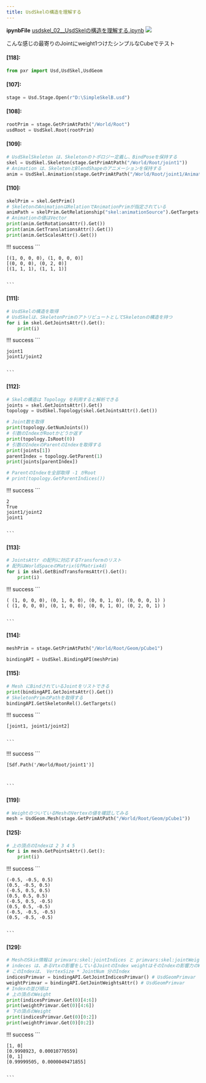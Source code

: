 ```yaml
---
title: UsdSkelの構造を理解する
---
```

**ipynbFile** [usdskel_02__UsdSkelの構造を理解する.ipynb](https://github.com/fereria/reincarnation_tech/blob/master/notebooks/USD/usdskel_02__UsdSkelの構造を理解する.ipynb)
![](https://gyazo.com/3cff154efad7ae5d9276b781d0ac9703.png)

こんな感じの最寄りのJointにweight1つけたシンプルなCubeでテスト


#### [118]:


```python
from pxr import Usd,UsdSkel,UsdGeom
```


#### [107]:


```python
stage = Usd.Stage.Open(r"D:\SimpleSkelB.usd")
```


#### [108]:


```python
rootPrim = stage.GetPrimAtPath("/World/Root")
usdRoot = UsdSkel.Root(rootPrim)
```


#### [109]:


```python
# UsdSkelSkeleton は、Skeletonのトポロジー定義し、BindPoseを保持する
skel = UsdSkel.Skeleton(stage.GetPrimAtPath("/World/Root/joint1"))
# Animation は、SkeletonとBlendShapeのアニメーションを保持する
anim = UsdSkel.Animation(stage.GetPrimAtPath("/World/Root/joint1/Animation"))
```


#### [110]:


```python
skelPrim = skel.GetPrim()
# SkeletonのAnimationはRelationでAnimationPrimが指定されている
animPath = skelPrim.GetRelationship("skel:animationSource").GetTargets()[0]
# Animationの値はVector
print(anim.GetRotationsAttr().Get())
print(anim.GetTranslationsAttr().Get())
print(anim.GetScalesAttr().Get())
```

!!! success
    ```

    [(1, 0, 0, 0), (1, 0, 0, 0)]
    [(0, 0, 0), (0, 2, 0)]
    [(1, 1, 1), (1, 1, 1)]
    

    ```


#### [111]:


```python
# UsdSkelの構造を取得
# UsdSkelは、SkeletonPrimのアトリビュートとしてSkeletonの構造を持つ
for i in skel.GetJointsAttr().Get():
    print(i)
```

!!! success
    ```

    joint1
    joint1/joint2
    

    ```


#### [112]:


```python
# Skelの構造は Topology を利用すると解析できる
joints = skel.GetJointsAttr().Get()
topology = UsdSkel.Topology(skel.GetJointsAttr().Get())

# Joint数を取得
print(topology.GetNumJoints())
# 引数のIndexがRootかどうか返す
print(topology.IsRoot(0))
# 引数のIndexのParentのIndexを取得する
print(joints[1])
parentIndex = topology.GetParent(1)
print(joints[parentIndex])

# ParentのIndexを全部取得 -1 がRoot
# print(topology.GetParentIndices())
```

!!! success
    ```

    2
    True
    joint1/joint2
    joint1
    

    ```


#### [113]:


```python
# JointsAttr の配列に対応するTransformのリスト
# 配列はWorldSpaceのMatrix(GfMatrix4d)
for i in skel.GetBindTransformsAttr().Get():
    print(i)
```

!!! success
    ```

    ( (1, 0, 0, 0), (0, 1, 0, 0), (0, 0, 1, 0), (0, 0, 0, 1) )
    ( (1, 0, 0, 0), (0, 1, 0, 0), (0, 0, 1, 0), (0, 2, 0, 1) )
    

    ```


#### [114]:


```python
meshPrim = stage.GetPrimAtPath("/World/Root/Geom/pCube1")

bindingAPI = UsdSkel.BindingAPI(meshPrim)
```


#### [115]:


```python
# Mesh にBindされているJointをリストできる
print(bindingAPI.GetJointsAttr().Get())
# SkeletonPrimのPathを取得する
bindingAPI.GetSkeletonRel().GetTargets() 
```

!!! success
    ```

    [joint1, joint1/joint2]
    

    ```

!!! success
    ```




    [Sdf.Path('/World/Root/joint1')]



    ```


#### [119]:


```python
# WeightのついているMeshのVertexの値を確認してみる
mesh = UsdGeom.Mesh(stage.GetPrimAtPath("/World/Root/Geom/pCube1"))
```


#### [125]:


```python
# 上の頂点のIndexは 2 3 4 5
for i in mesh.GetPointsAttr().Get():
    print(i)
```

!!! success
    ```

    (-0.5, -0.5, 0.5)
    (0.5, -0.5, 0.5)
    (-0.5, 0.5, 0.5)
    (0.5, 0.5, 0.5)
    (-0.5, 0.5, -0.5)
    (0.5, 0.5, -0.5)
    (-0.5, -0.5, -0.5)
    (0.5, -0.5, -0.5)
    

    ```


#### [129]:


```python
# MeshのSkin情報は primvars:skel:jointIndices と primvars:skel:jointWeights で保持されている。
# indeces は、あるVtxの影響をしているJointのIndex weightはそのIndexの影響力のWeightを持つ
# このIndexは、 VertexSize * JointNum 分のIndex
indicesPrimvar = bindingAPI.GetJointIndicesPrimvar() # UsdGeomPrimvar
weightPrimvar = bindingAPI.GetJointWeightsAttr() # UsdGeomPrimvar
# Indexの並び順は
# 上の頂点のWeight
print(indicesPrimvar.Get(0)[4:6])
print(weightPrimvar.Get(0)[4:6])
# 下の頂点のWeight
print(indicesPrimvar.Get(0)[0:2])
print(weightPrimvar.Get(0)[0:2])
```

!!! success
    ```

    [1, 0]
    [0.9998923, 0.00010770559]
    [0, 1]
    [0.99999505, 0.0000049471855]
    

    ```